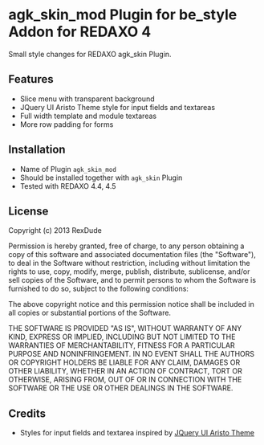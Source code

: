 agk_skin_mod Plugin for be_style Addon for REDAXO 4
===================================================

Small style changes for REDAXO agk_skin Plugin.

Features
--------

* Slice menu with transparent background
* JQuery UI Aristo Theme style for input fields and textareas
* Full width template and module textareas
* More row padding for forms

Installation
------------

* Name of Plugin `agk_skin_mod`
* Should be installed together with `agk_skin` Plugin
* Tested with REDAXO 4.4, 4.5

License
-------

Copyright (c) 2013 RexDude

Permission is hereby granted, free of charge, to any person obtaining a copy of this software and associated documentation files (the "Software"), to deal in the Software without restriction, including without limitation the rights to use, copy, modify, merge, publish, distribute, sublicense, and/or sell copies of the Software, and to permit persons to whom the Software is furnished to do so, subject to the following conditions:

The above copyright notice and this permission notice shall be included in all copies or substantial portions of the Software.

THE SOFTWARE IS PROVIDED "AS IS", WITHOUT WARRANTY OF ANY KIND, EXPRESS OR IMPLIED, INCLUDING BUT NOT LIMITED TO THE WARRANTIES OF MERCHANTABILITY, FITNESS FOR A PARTICULAR PURPOSE AND NONINFRINGEMENT. IN NO EVENT SHALL THE AUTHORS OR COPYRIGHT HOLDERS BE LIABLE FOR ANY CLAIM, DAMAGES OR OTHER LIABILITY, WHETHER IN AN ACTION OF CONTRACT, TORT OR OTHERWISE, ARISING FROM, OUT OF OR IN CONNECTION WITH THE SOFTWARE OR THE USE OR OTHER DEALINGS IN THE SOFTWARE.

Credits
-------

* Styles for input fields and textarea inspired by [JQuery UI Aristo Theme](http://taitems.tumblr.com/post/482577430/introducing-aristo-a-jquery-ui-theme)


